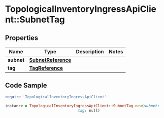 # TopologicalInventoryIngressApiClient::SubnetTag

## Properties

Name | Type | Description | Notes
------------ | ------------- | ------------- | -------------
**subnet** | [**SubnetReference**](SubnetReference.md) |  | 
**tag** | [**TagReference**](TagReference.md) |  | 

## Code Sample

```ruby
require 'TopologicalInventoryIngressApiClient'

instance = TopologicalInventoryIngressApiClient::SubnetTag.new(subnet: null,
                                 tag: null)
```


